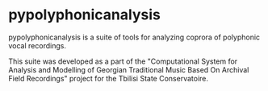 # pypolyphonicanalysis

pypolyphonicanalysis is a suite of tools for analyzing coprora of polyphonic vocal recordings.

This suite was developed as a part of the "Computational System for Analysis and Modelling of Georgian Traditional
Music Based On Archival Field Recordings" project for the Tbilisi State Conservatoire.

